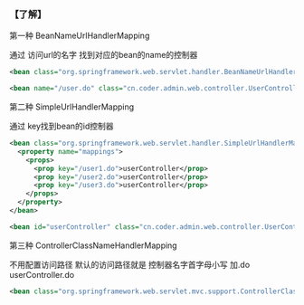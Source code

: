 ### 【了解】



第一种  BeanNameUrlHandlerMapping

通过 访问url的名字  找到对应的bean的name的控制器

````xml
<bean class="org.springframework.web.servlet.handler.BeanNameUrlHandlerMapping"/>

<bean name="/user.do" class="cn.coder.admin.web.controller.UserController"/>
````



第二种  SimpleUrlHandlerMapping

通过 key找到bean的id控制器

````xml
<bean class="org.springframework.web.servlet.handler.SimpleUrlHandlerMapping">
  <property name="mappings">
    <props>
      <prop key="/user1.do">userController</prop>
      <prop key="/user2.do">userController</prop>
      <prop key="/user3.do">userController</prop>
    </props>
  </property>
</bean>

<bean id="userController" class="cn.coder.admin.web.controller.UserController"/>
````



第三种  ControllerClassNameHandlerMapping

不用配置访问路径   默认的访问路径就是 控制器名字首字母小写  加.do     userController.do

````xml
<bean class="org.springframework.web.servlet.mvc.support.ControllerClassNameHandlerMapping"/>
````

